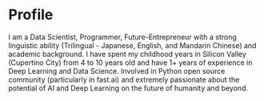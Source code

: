# Profile

I am a Data Scientist, Programmer, Future-Entrepreneur with a strong linguistic ability (Trilingual - Japanese, English, and Mandarin Chinese) and academic background. I have spent my childhood years in Silicon Valley (Cupertino City) from 4 to 10 years old and have 1+ years of experience in Deep Learning and Data Science. Involved in Python open source community (particularly in fast.ai) and extremely passionate about the potential of AI and Deep Learning on the future of humanity and beyond.
